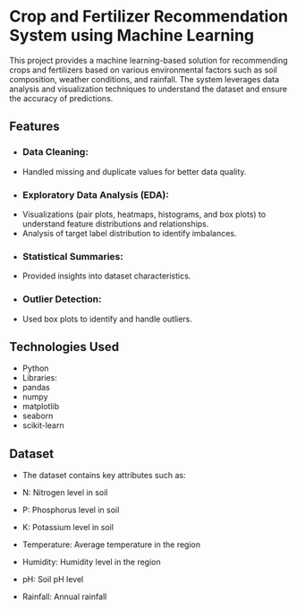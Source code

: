 # Crop and Fertilizer Recommendation System using Machine Learning
This project provides a machine learning-based solution for recommending crops and fertilizers based on various environmental factors such as soil composition, weather conditions, and rainfall. The system leverages data analysis and visualization techniques to understand the dataset and ensure the accuracy of predictions.

## Features
- ### Data Cleaning:
- Handled missing and duplicate values for better data quality.
- ### Exploratory Data Analysis (EDA):
- Visualizations (pair plots, heatmaps, histograms, and box plots) to understand feature distributions and relationships.
- Analysis of target label distribution to identify imbalances.
- ### Statistical Summaries:
- Provided insights into dataset characteristics.
- ### Outlier Detection:
- Used box plots to identify and handle outliers.


## Technologies Used
- Python
- Libraries:
- pandas
- numpy
- matplotlib
- seaborn
- scikit-learn

## Dataset
- The dataset contains key attributes such as:

- N: Nitrogen level in soil
- P: Phosphorus level in soil
- K: Potassium level in soil
- Temperature: Average temperature in the region
- Humidity: Humidity level in the region
- pH: Soil pH level
- Rainfall: Annual rainfall

